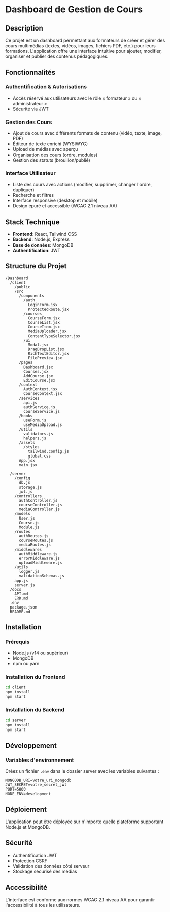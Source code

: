# Dashboard de Gestion de Cours

## Description

Ce projet est un dashboard permettant aux formateurs de créer et gérer des cours multimédias (textes, vidéos, images, fichiers PDF, etc.) pour leurs formations. L'application offre une interface intuitive pour ajouter, modifier, organiser et publier des contenus pédagogiques.

## Fonctionnalités

### Authentification & Autorisations

- Accès réservé aux utilisateurs avec le rôle « formateur » ou « administrateur »
- Sécurité via JWT

### Gestion des Cours

- Ajout de cours avec différents formats de contenu (vidéo, texte, image, PDF)
- Éditeur de texte enrichi (WYSIWYG)
- Upload de médias avec aperçu
- Organisation des cours (ordre, modules)
- Gestion des statuts (brouillon/publié)

### Interface Utilisateur

- Liste des cours avec actions (modifier, supprimer, changer l'ordre, dupliquer)
- Recherche et filtres
- Interface responsive (desktop et mobile)
- Design épuré et accessible (WCAG 2.1 niveau AA)

## Stack Technique

- **Frontend**: React, Tailwind CSS
- **Backend**: Node.js, Express
- **Base de données**: MongoDB
- **Authentification**: JWT

## Structure du Projet

```
/Dashboard
  /client
    /public
    /src
      /components
        /auth
          LoginForm.jsx
          ProtectedRoute.jsx
        /courses
          CourseForm.jsx
          CourseList.jsx
          CourseItem.jsx
          MediaUploader.jsx
          ContentTypeSelector.jsx
        /ui
          Modal.jsx
          DragDropList.jsx
          RichTextEditor.jsx
          FilePreview.jsx
      /pages
        Dashboard.jsx
        Courses.jsx
        AddCourse.jsx
        EditCourse.jsx
      /context
        AuthContext.jsx
        CourseContext.jsx
      /services
        api.js
        authService.js
        courseService.js
      /hooks
        useForm.js
        useMediaUpload.js
      /utils
        validators.js
        helpers.js
      /assets
        /styles
          tailwind.config.js
          global.css
      App.jsx
      main.jsx

  /server
    /config
      db.js
      storage.js
      jwt.js
    /controllers
      authController.js
      courseController.js
      mediaController.js
    /models
      User.js
      Course.js
      Module.js
    /routes
      authRoutes.js
      courseRoutes.js
      mediaRoutes.js
    /middlewares
      authMiddleware.js
      errorMiddleware.js
      uploadMiddleware.js
    /utils
      logger.js
      validationSchemas.js
    app.js
    server.js
  /docs
    API.md
    ERD.md
  .env
  package.json
  README.md
```

## Installation

### Prérequis

- Node.js (v14 ou supérieur)
- MongoDB
- npm ou yarn

### Installation du Frontend

```bash
cd client
npm install
npm start
```

### Installation du Backend

```bash
cd server
npm install
npm start
```

## Développement

### Variables d'environnement

Créez un fichier `.env` dans le dossier server avec les variables suivantes :

```
MONGODB_URI=votre_uri_mongodb
JWT_SECRET=votre_secret_jwt
PORT=5000
NODE_ENV=development
```

## Déploiement

L'application peut être déployée sur n'importe quelle plateforme supportant Node.js et MongoDB.

## Sécurité

- Authentification JWT
- Protection CSRF
- Validation des données côté serveur
- Stockage sécurisé des médias

## Accessibilité

L'interface est conforme aux normes WCAG 2.1 niveau AA pour garantir l'accessibilité à tous les utilisateurs.
